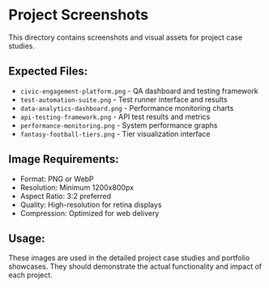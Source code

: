 # Project Screenshots

This directory contains screenshots and visual assets for project case studies.

## Expected Files:

- `civic-engagement-platform.png` - QA dashboard and testing framework
- `test-automation-suite.png` - Test runner interface and results
- `data-analytics-dashboard.png` - Performance monitoring charts
- `api-testing-framework.png` - API test results and metrics
- `performance-monitoring.png` - System performance graphs
- `fantasy-football-tiers.png` - Tier visualization interface

## Image Requirements:

- Format: PNG or WebP
- Resolution: Minimum 1200x800px
- Aspect Ratio: 3:2 preferred
- Quality: High-resolution for retina displays
- Compression: Optimized for web delivery

## Usage:

These images are used in the detailed project case studies and portfolio showcases. They should demonstrate the actual functionality and impact of each project.